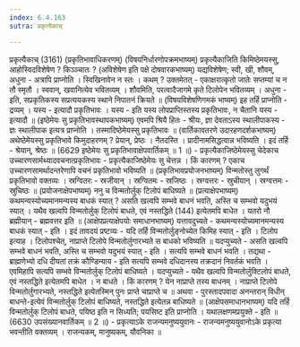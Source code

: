 ```yaml
---
index: 6.4.163
sutra: प्रकृत्यैकाच्

---
```

प्रकृत्यैकाच् (3161) (प्रकृतिभावाधिकरणम्) (विषयनिर्धारणोपक्रमभाष्यम्) प्रकृत्यैकाजिति किमिष्ठेमयस्सु, आहोस्विदविशेषेण ? किञ्ञ्चातः ? (अविशेषेण इति पक्षे दोषवारकभाष्यम्) यद्यविशेषेण; स्वी, खी, शौवम्, अधुना - अत्रापि प्राप्नोति । स्विखिनावेन न स्तः । कथम् ? उक्तमेतत् -  एकाक्षरात्कृतो जातेः सप्तम्यां च न तौ स्मृतौ । स्ववान्, खवानित्येव भवितव्यम् । शौवमिति, परत्वादैजागमे कृते टिलोपेन भवितव्यम् । अधुना - इति, सप्रकृतिकस्य सप्रत्ययकस्य स्थाने निपातनं क्रियते ॥ (विषयविशेषणिगमकं भाष्यम्) इह तर्हि प्राप्नोति - द्रव्यम् । यस्य -  इत्यादौ प्रकृतिभावः । यस्य -  इति यस्य लोपप्राप्तिस्तस्य प्रकृतिभावः, न चैतानि यस्य -  इत्यादौ ॥ (इष्ठेमेयः सु प्रकृतिभावस्थापकभाष्यम्) एवमपि श्रियै हितः - श्रीयः, ज्ञा देवताऽस्य स्थालीपाकस्य - ज्ञः स्थालीपाक इत्यत्र प्राप्नोति । तस्मादिष्ठेमेयस्सु प्रकृतिभावः ॥ (वार्तिकावतरणे उदारहणदर्शकभाष्यम्) अथेष्ठेमेयस्सु प्रकृतिभावे किमुदाहरणम् ? प्रेयान्, प्रेष्ठः । नैतदस्ति । प्रादीनामसिद्धत्वान्न भविष्यति । इदं तर्हि - श्रेयान्, श्रेष्ठः ॥ (6629 इष्ठेमेयः सु प्रकृतिभावाक्षेपवार्तिकम् ॥ 1 ॥) - प्रकृत्यैकाजिष्ठेमेयस्सु चेदेकाच उच्चारणसार्मथ्यादवचनात्प्रकृतिभावः - प्रकृत्यैकाजिष्ठेमेयः सु चेत्तन्न । किं कारणम् ? एकाच उच्चारणसामर्थादन्तरेणापि वचनं प्रकृतिभावो भविष्यति ॥ (प्रकृतिभावप्रयोजनभाष्यम्) विन्मतोस्तु लुगर्थं प्रकृतिभावो वक्तव्यः । स्रग्वितरः - स्रजीयान् । स्रग्वितमः - स्रजिष्ठः । स्रग्वत्तरः - स्रुचीयान् । स्रग्वत्तमः - स्रुचिष्ठः ॥ (प्रयोजनाक्षेपभाष्यम्) ननु च विन्मतोर्लुक् टिलोपं बाधिष्यते ॥ (प्रत्याक्षेपभाष्यम्) कथमन्यस्योच्यमानमन्यस्य बाधकं स्यात् ? असति खल्वपि सम्भवे बाधनं भवति, अस्ति च सम्भवो यदुभयं स्यात् । यथैव खल्वपि विन्मतोर्लुक् टिलोपं बाधते, एवं नस्तद्धिते (144) इत्येतमपि बाधेत । यतरो नौ ब्रह्मीयान् - ब्रह्मवत्तर इति ॥ (आक्षेपप्रत्याक्षेपयोः समाधानभाष्यम्) यत्तावदुच्यते - कथमन्यस्योच्यमानमन्यस्य बाधकं स्यात् - इति । इदं तावदयं प्रष्टव्यः - यदि तर्हि विन्मतोर्लुङ्नोच्येत किमिह स्यात् - इति । टिलोप इत्याह । टिलोपश्चेत्, नाप्राप्ते टिलोपे विन्मतोर्लुगारभ्यते स बाधको भविष्यति ॥ यदप्युच्यते - असति खल्वपि सम्भवे बाधनं भवति, अस्ति च सम्भवो यदुभयं स्यात् - इति । सत्यपि सम्भवे बाधनं भवति । तद्यथा - ब्राह्मणेभ्यो दधि दीयतां तक्रं कौण्डिन्याय - इति सत्यपि सम्भवे दधिदानस्य तक्रदानं निवर्तकं भवति । एवमिहापि सत्यपि सम्भवे विन्मतोर्लुक् टिलोपं बाधिष्यते । यदप्युच्यते - यथैव खल्वपि विन्मतोर्लुक्टिलोपं बाधते, एवं नस्तद्धिते इत्येतमपि बाधेत । न बाधते । किं कारणम् ? येन नाप्राप्ते तस्य बाधनम् । नाप्राप्ते टिलोपे विन्मतोर्लुगारभ्यते, नस्तद्धिते इत्येतस्मिन् पुनः प्राप्ते चाप्राप्ते च ॥ अथवा -  पुरस्तादपवादा अनन्तरान् विधीन् बाधन्ते-इत्येवं विन्मतोर्लुक् टिलोपं बाधिष्यते, नस्तद्धिते इत्येतन्न बाधिष्यते ॥ (आक्षेपसमाधानभाष्यम्) यदि तर्हि विन्मतोर्लुक् टिलोपं बाधते, पयिष्ठ इति न सिध्यति; पयसिष्ट इति प्राप्नोति । यथालक्षणमप्रयुक्ते - इति ॥ (6630 उपसंख्यानवार्तिकम् ॥ 2 ॥) - प्रकृत्याऽके राजन्यमनुष्ययुवानः - राजन्यमनुष्ययुवानोऽके प्रकृत्या भवन्तीति वक्तव्यम् । राजन्यकम्, मानुष्यकम्, यौवनिका ॥